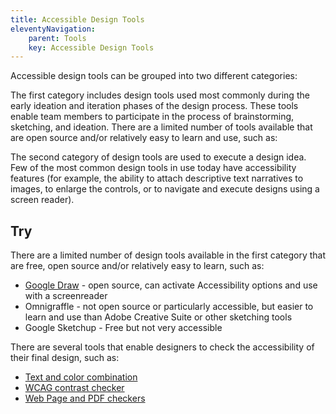```yaml
---
title: Accessible Design Tools
eleventyNavigation:
    parent: Tools
    key: Accessible Design Tools
---
```


Accessible design tools can be grouped into two different categories:

The first category includes design tools used most commonly during the early ideation and iteration phases of the design
process. These tools enable team members to participate in the process of brainstorming, sketching, and ideation. There
are a limited number of tools available that are open source and/or relatively easy to learn and use, such as:

The second category of design tools are used to execute a design idea. Few of the most common design tools in use today
have accessibility features (for example, the ability to attach descriptive text narratives to images, to enlarge the
controls, or to navigate and execute designs using a screen reader).

## Try

There are a limited number of design tools available in the first category that are free, open source and/or relatively
easy to learn, such as:

* [Google Draw](https://support.google.com/docs/answer/6058689?hl=en) - open source, can activate Accessibility options
  and use with a screenreader
* Omnigraffle - not open source or particularly accessible, but easier to learn and use than Adobe Creative Suite or
  other sketching tools
* Google Sketchup - Free but not very accessible

There are several tools that enable designers to check the accessibility of their final design, such as:

* [Text and color combination](http://colorsafe.co/)
* [WCAG contrast checker](http://contrastchecker.com/)
* [Web Page and PDF checkers](http://checkers.eiii.eu/en/benchmarking/previous/)
